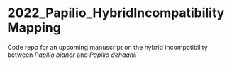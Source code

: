 # 2022_Papilio_HybridIncompatibilityMapping
Code repo for an upcoming manuscript on the hybrid incompatibility between *Papilio bianor* and *Papilio dehaanii*
